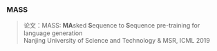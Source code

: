 ### MASS
> 论文：MASS: **MA**sked **S**equence to **S**equence pre-training for language generation  
> Nanjing University of Science and Technology & MSR, ICML 2019